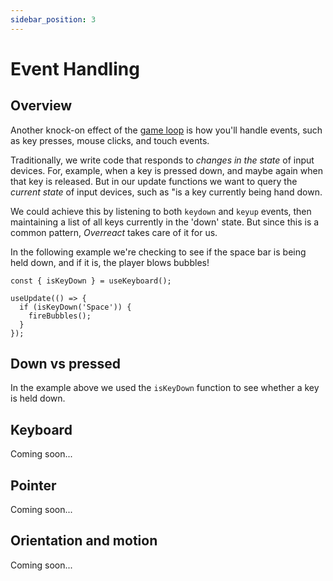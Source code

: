 ```yaml
---
sidebar_position: 3
---
```


# Event Handling

## Overview

Another knock-on effect of the [game loop](./game-loop) is how you'll handle events, such as key presses, mouse clicks, and touch events.

Traditionally, we write code that responds to _changes in the state_ of input devices. For, example, when a key is pressed down, and maybe again when that key is released. But in our update functions we want to query the _current state_ of input devices, such as "is a key currently being hand down.

We could achieve this by listening to both `keydown` and `keyup` events, then maintaining a list of all keys currently in the 'down' state. But since this is a common pattern, _Overreact_ takes care of it for us.

In the following example we're checking to see if the space bar is being held down, and if it is, the player blows bubbles!

```tsx
const { isKeyDown } = useKeyboard();

useUpdate(() => {
  if (isKeyDown('Space')) {
    fireBubbles();
  }
});
```

## Down vs pressed

In the example above we used the `isKeyDown` function to see whether a key is held down. 

## Keyboard

Coming soon...

## Pointer

Coming soon...

## Orientation and motion

Coming soon...